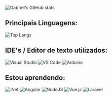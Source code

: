 ![Gabriel's GitHub stats](https://github-readme-stats.vercel.app/api?username=galvaocs&show_icons=true&theme=blue_navy)

<h2>Principais Linguagens:</h2>

![Top Langs](https://github-readme-stats.vercel.app/api/top-langs/?username=galvaocs&layout=compact&theme=blue_navy)

<h2>IDE's / Editor de texto utilizados:</h2>

![Visual Studio](https://img.shields.io/badge/Visual_Studio-060909?style=for-the-badge&logo=visual%20studio&logoColor=563d7c)
![VS Code](https://img.shields.io/badge/Visual_Studio_Code-060909?style=for-the-badge&logo=visual%20studio%20code&logoColor=3572a5)
![Arduino](https://img.shields.io/badge/Arduino_IDE-060909?style=for-the-badge&logo=arduino&logoColor=3572a5)

<h2>Estou aprendendo:</h2>

![.Net](https://img.shields.io/badge/.NET-060909?style=for-the-badge&logo=.net&logoColor=563d7c)
![Angular](https://img.shields.io/badge/angular-060909.svg?style=for-the-badge&logo=angular&logoColor=d44726)
![NodeJS](https://img.shields.io/badge/node.js-060909?style=for-the-badge&logo=node.js&logoColor=41b883)
![Vue.js](https://img.shields.io/badge/vuejs-060909.svg?style=for-the-badge&logo=vuedotjs&logoColor=41b883)
![Laravel](https://img.shields.io/badge/laravel-060909.svg?style=for-the-badge&logo=laravel&logoColor=d44726)
